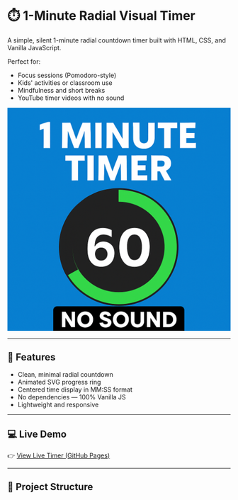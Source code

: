 # ⏱️ 1-Minute Radial Visual Timer

A simple, silent 1-minute radial countdown timer built with HTML, CSS, and Vanilla JavaScript.

Perfect for:
- Focus sessions (Pomodoro-style)
- Kids' activities or classroom use
- Mindfulness and short breaks
- YouTube timer videos with no sound

![1-Minute Radial Timer Screenshot](thumbnail.png) 

---

## 🔧 Features

- Clean, minimal radial countdown
- Animated SVG progress ring
- Centered time display in MM:SS format
- No dependencies — 100% Vanilla JS
- Lightweight and responsive

---

## 💻 Live Demo

👉 [View Live Timer (GitHub Pages)](https://www.youtube.com/watch?v=B9fu04BtzQM)  

---

## 📁 Project Structure

